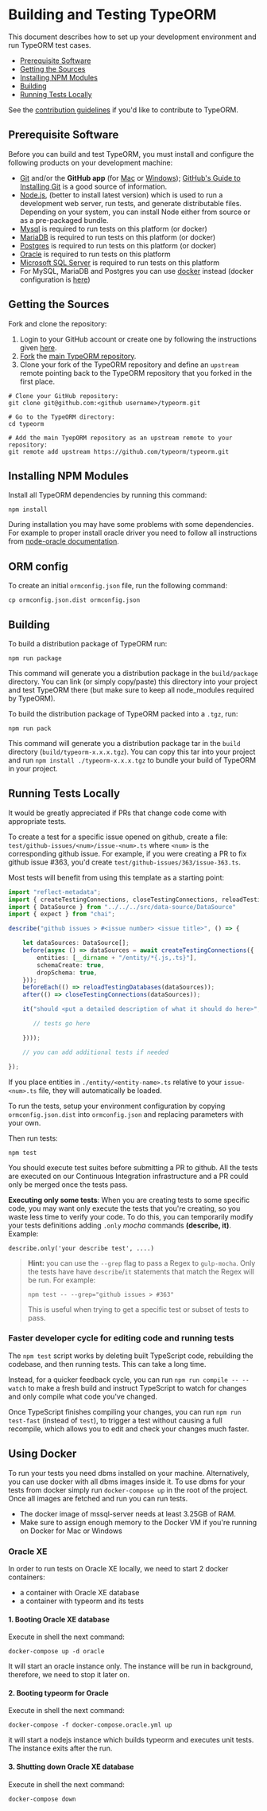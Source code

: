 # Building and Testing TypeORM

This document describes how to set up your development environment and run TypeORM test cases.

* [Prerequisite Software](#prerequisite-software)
* [Getting the Sources](#getting-the-sources)
* [Installing NPM Modules](#installing-npm-modules)
* [Building](#building)
* [Running Tests Locally](#running-tests-locally)

See the [contribution guidelines](https://github.com/typeorm/typeorm/blob/master/CONTRIBUTING.md)
if you'd like to contribute to TypeORM.

## Prerequisite Software

Before you can build and test TypeORM, you must install and configure the
following products on your development machine:

* [Git](http://git-scm.com) and/or the **GitHub app** (for [Mac](http://mac.github.com) or
  [Windows](http://windows.github.com)); [GitHub's Guide to Installing
  Git](https://help.github.com/articles/set-up-git) is a good source of information.
* [Node.js](http://nodejs.org), (better to install latest version) which is used to run a development web server,
  run tests, and generate distributable files.
  Depending on your system, you can install Node either from source or as a pre-packaged bundle.
* [Mysql](https://www.mysql.com/) is required to run tests on this platform (or docker)
* [MariaDB](https://mariadb.com/) is required to run tests on this platform (or docker)
* [Postgres](https://www.postgresql.org/) is required to run tests on this platform (or docker)
* [Oracle](https://www.oracle.com/database/index.html) is required to run tests on this platform
* [Microsoft SQL Server](https://www.microsoft.com/en-us/cloud-platform/sql-server) is required to run tests on this platform
* For MySQL, MariaDB and Postgres you can use [docker](https://www.docker.com/) instead (docker configuration is
 [here](https://github.com/typeorm/typeorm/blob/master/docker-compose.yml))

## Getting the Sources

Fork and clone the repository:

1. Login to your GitHub account or create one by following the instructions given [here](https://github.com/signup/free).
2. [Fork](http://help.github.com/forking) the [main TypeORM repository](https://github.com/typeorm/typeorm).
3. Clone your fork of the TypeORM repository and define an `upstream` remote pointing back to
   the TypeORM repository that you forked in the first place.

```shell
# Clone your GitHub repository:
git clone git@github.com:<github username>/typeorm.git

# Go to the TypeORM directory:
cd typeorm

# Add the main TyepORM repository as an upstream remote to your repository:
git remote add upstream https://github.com/typeorm/typeorm.git
```
## Installing NPM Modules

Install all TypeORM dependencies by running this command:

```shell
npm install
```

During installation you may have some problems with some dependencies.
For example to proper install oracle driver you need to follow all instructions from
 [node-oracle documentation](https://github.com/oracle/node-oracledb).

## ORM config

To create an initial `ormconfig.json` file, run the following command:

```shell
cp ormconfig.json.dist ormconfig.json
```

## Building

To build a distribution package of TypeORM run:

```shell
npm run package
```

This command will generate you a distribution package in the `build/package` directory.
You can link (or simply copy/paste) this directory into your project and test TypeORM there
(but make sure to keep all node_modules required by TypeORM).

To build the distribution package of TypeORM packed into a `.tgz`, run:

```shell
npm run pack
```

This command will generate you a distribution package tar in the `build` directory (`build/typeorm-x.x.x.tgz`).
You can copy this tar into your project and run `npm install ./typeorm-x.x.x.tgz` to bundle your build of TypeORM in your project.

## Running Tests Locally

It would be greatly appreciated if PRs that change code come with appropriate tests.

To create a test for a specific issue opened on github, create a file: `test/github-issues/<num>/issue-<num>.ts` where
`<num>` is the corresponding github issue. For example, if you were creating a PR to fix github issue #363, you'd
create `test/github-issues/363/issue-363.ts`.

Most tests will benefit from using this template as a starting point:

```ts
import "reflect-metadata";
import { createTestingConnections, closeTestingConnections, reloadTestingDatabases } from "../../utils/test-utils";
import { DataSource } from "../../../src/data-source/DataSource"
import { expect } from "chai";

describe("github issues > #<issue number> <issue title>", () => {

    let dataSources: DataSource[];
    before(async () => dataSources = await createTestingConnections({
        entities: [__dirname + "/entity/*{.js,.ts}"],
        schemaCreate: true,
        dropSchema: true,
    }));
    beforeEach(() => reloadTestingDatabases(dataSources));
    after(() => closeTestingConnections(dataSources));

    it("should <put a detailed description of what it should do here>", () => Promise.all(dataSources.map(async dataSource => {

       // tests go here

    })));

    // you can add additional tests if needed

});
```

If you place entities in `./entity/<entity-name>.ts` relative to your `issue-<num>.ts` file,
they will automatically be loaded.

To run the tests, setup your environment configuration by copying `ormconfig.json.dist` into `ormconfig.json` and
replacing parameters with your own.

Then run tests:

```shell
npm test
```

You should execute test suites before submitting a PR to github.
All the tests are executed on our Continuous Integration infrastructure and a PR could only be merged once the tests pass.

**Executing only some tests**: When you are creating tests to some specific code, you may want only execute the tests that you're creating, so you waste less time to verify your code. To do this, you can temporarily modify your tests definitions adding `.only` *mocha* commands **(describe, it)**. Example:

```
describe.only('your describe test', ....)
```

>**Hint:** you can use the `--grep` flag to pass a Regex to `gulp-mocha`. Only the tests have have `describe`/`it`
>statements that match the Regex will be run. For example:
>
>```shell
>npm test -- --grep="github issues > #363"
>```
>
>This is useful when trying to get a specific test or subset of tests to pass.

### Faster developer cycle for editing code and running tests

The `npm test` script works by deleting built TypeScript code, rebuilding the codebase, and then running tests. This can take a long time.

Instead, for a quicker feedback cycle, you can run `npm run compile -- --watch` to make a fresh build and instruct TypeScript to watch for changes and only compile what code you've changed.

Once TypeScript finishes compiling your changes, you can run `npm run test-fast` (instead of `test`), to trigger a test without causing a full recompile, which allows you to edit and check your changes much faster.

## Using Docker

To run your tests you need dbms installed on your machine. Alternatively, you can use docker
with all dbms images inside it. To use dbms for your tests from docker simply run `docker-compose up`
in the root of the project. Once all images are fetched and run you can run tests.

- The docker image of mssql-server needs at least 3.25GB of RAM.
- Make sure to assign enough memory to the Docker VM if you're running on Docker for Mac or Windows

### Oracle XE

In order to run tests on Oracle XE locally, we need to start 2 docker containers:

- a container with Oracle XE database
- a container with typeorm and its tests

#### 1. Booting Oracle XE database

Execute in shell the next command:

```shell
docker-compose up -d oracle
```

It will start an oracle instance only.
The instance will be run in background,
therefore, we need to stop it later on.

#### 2. Booting typeorm for Oracle

Execute in shell the next command:

```shell
docker-compose -f docker-compose.oracle.yml up
```

it will start a nodejs instance which builds typeorm and executes unit tests.
The instance exits after the run.

#### 3. Shutting down Oracle XE database

Execute in shell the next command:

```shell
docker-compose down
```

